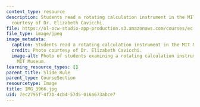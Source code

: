 ```yaml
---
content_type: resource
description: Students read a rotating calculation instrument in the MIT Museum. Photo
  courtesy of Dr. Elizabeth Cavicchi.
file: https://ol-ocw-studio-app-production.s3.amazonaws.com/courses/ec-050-recreate-experiments-from-history-inform-the-future-from-the-past-galileo-january-iap-2010/7ec2795f4f7b4cb457d5016a673abce7_IMG_3966.jpg
file_type: image/jpeg
image_metadata:
  caption: Students read a rotating calculation instrument in the MIT Museum.
  credit: Photo courtesy of Dr. Elizabeth Cavicchi.
  image-alt: Photo of students examining a rotating calculation instrument in the
    MIT Museum.
learning_resource_types: []
parent_title: Slide Rule
parent_type: CourseSection
resourcetype: Image
title: IMG_3966.jpg
uid: 7ec2795f-4f7b-4cb4-57d5-016a673abce7
---
```

